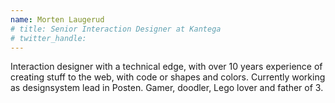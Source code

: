```yaml
---
name: Morten Laugerud
# title: Senior Interaction Designer at Kantega
# twitter_handle: 
---
```

Interaction designer with a technical edge, with over 10 years experience of creating stuff to the web, with code or shapes and colors. Currently working as designsystem lead in Posten. Gamer, doodler, Lego lover and father of 3.
